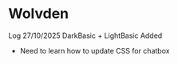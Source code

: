 # Wolvden


Log
27/10/2025 DarkBasic + LightBasic Added
- Need to learn how to update CSS for chatbox 
